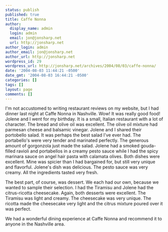 ```yaml
---
status: publish
published: true
title: Caffe Nonna
author:
  display_name: admin
  login: admin
  email: jon@jonsharp.net
  url: http://jonsharp.net
author_login: admin
author_email: jon@jonsharp.net
author_url: http://jonsharp.net
wordpress_id: 29
wordpress_url: http://jonsharp.net/archives/2004/08/03/caffe-nonna/
date: '2004-08-03 11:44:21 -0500'
date_gmt: '2004-08-03 16:44:21 -0500'
categories: []
tags: []
layout: page
comments: []
---
```

I'm not accustomed to writing restaurant reviews on my website, but I had dinner last night at Caffe Nonna in Nashville.  Wow!  It was really good food!  Jolene and I went for my birthday.  It is a small, Italian restaurant with a lot of character.  The bread and olive oil was excellent.  The olive oil mixture had parmesan cheese and balsamic vinegar.  Jolene and I shared their portobello salad.  It was perhaps the best salad I've ever had.  The portabello's were very tender and marinated perfectly.  The generous amount of gorgonzola just made the salad.  Jolene had a smoked gouda-filled ravioli and portabellos in a creamy pesto sauce while I had the spicy marinara sauce on angel hair pasta with calamata olives.  Both dishes were excellent.  Mine was spicier than I had bargained for, but still very unique and flavorful.  Jolene's dish was delicious.  The pesto sauce was very creamy.  All the ingredients tasted very fresh.

The best part, of course, was dessert.  We each had our own, because we wanted to sample their selection.  I had the Tiramisu and Jolene had the citrus-ricotta cheesecake.  Again, both desserts were excellent.  The Tiramisu was light and creamy.  The cheesecake was very unique.  The ricotta made the cheesecake very light and the citrus mixture poured over it was perfect.

We had a wonderful dining experience at Caffe Nonna and recommend it to anyone in the Nashville area.
